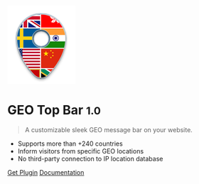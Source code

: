 ![logo](img/geo-top-bar_w9i1n4.png)

# GEO Top Bar <small>1.0</small>

> A customizable sleek GEO message bar on your website.

- Supports more than +240 countries
- Inform visitors from specific GEO locations
- No third-party connection to IP location database


[Get Plugin](https://goo.gl/BDahGU)
[Documentation](#geo-top-bar)
